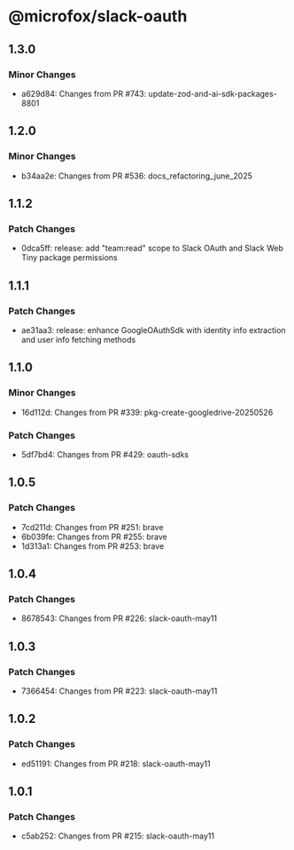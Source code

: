 # @microfox/slack-oauth

## 1.3.0

### Minor Changes

- a629d84: Changes from PR #743: update-zod-and-ai-sdk-packages-8801

## 1.2.0

### Minor Changes

- b34aa2e: Changes from PR #536: docs_refactoring_june_2025

## 1.1.2

### Patch Changes

- 0dca5ff: release: add "team:read" scope to Slack OAuth and Slack Web Tiny package permissions

## 1.1.1

### Patch Changes

- ae31aa3: release: enhance GoogleOAuthSdk with identity info extraction and user info fetching methods

## 1.1.0

### Minor Changes

- 16d112d: Changes from PR #339: pkg-create-googledrive-20250526

### Patch Changes

- 5df7bd4: Changes from PR #429: oauth-sdks

## 1.0.5

### Patch Changes

- 7cd211d: Changes from PR #251: brave
- 6b039fe: Changes from PR #255: brave
- 1d313a1: Changes from PR #253: brave

## 1.0.4

### Patch Changes

- 8678543: Changes from PR #226: slack-oauth-may11

## 1.0.3

### Patch Changes

- 7366454: Changes from PR #223: slack-oauth-may11

## 1.0.2

### Patch Changes

- ed51191: Changes from PR #218: slack-oauth-may11

## 1.0.1

### Patch Changes

- c5ab252: Changes from PR #215: slack-oauth-may11
